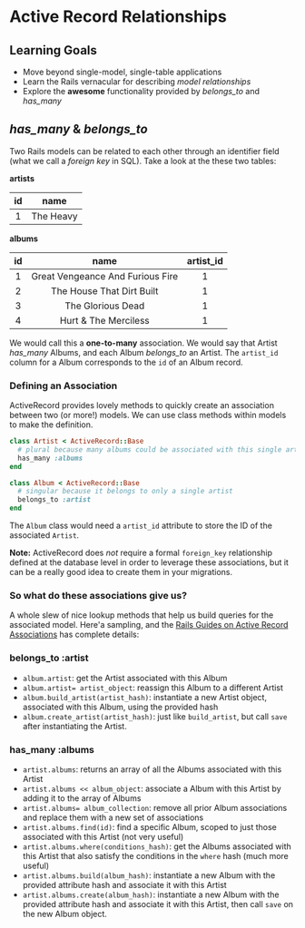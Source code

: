 # Active Record Relationships
## Learning Goals
- Move beyond single-model, single-table applications
- Learn the Rails vernacular for describing _model relationships_
- Explore the __awesome__ functionality provided by *belongs_to* and *has_many*

## *has_many* & *belongs_to*
Two Rails models can be related to each other through an identifier field (what we call a _foreign key_ in SQL). Take a look at the these two tables:

__artists__

|id | name      |
|:-:|:---------:|
| 1 | The Heavy |

__albums__

|id | name                             | artist_id |
|:-:|:--------------------------------:|:---------:|
| 1 | Great Vengeance And Furious Fire |     1     |
| 2 | The House That Dirt Built        |     1     |
| 3 | The Glorious Dead                |     1     |
| 4 | Hurt & The Merciless             |     1     |

We would call this a __one-to-many__ association. We would say that Artist *has_many* Albums, and each Album *belongs_to* an Artist. The `artist_id` column for a Album corresponds to the `id` of an Album record.

### Defining an Association
ActiveRecord provides lovely methods to quickly create an association between two (or more!) models. We can use class methods within models to make the definition.

```ruby
class Artist < ActiveRecord::Base
  # plural because many albums could be associated with this single artist
  has_many :albums
end
```

```ruby
class Album < ActiveRecord::Base
  # singular because it belongs to only a single artist
  belongs_to :artist
end
```

The `Album` class would need a `artist_id` attribute to store the ID of the associated `Artist`.

__Note:__ ActiveRecord does _not_ require a formal `foreign_key` relationship defined at the database level in order to leverage these associations, but it can be a really good idea to create them in your migrations.

### So what do these associations give us?
A whole slew of nice lookup methods that help us build queries for the associated model. Here'a sampling, and the [Rails Guides on Active Record Associations](http://guides.rubyonrails.org/association_basics.html) has complete details:

### belongs_to :artist
- `album.artist`: get the Artist associated with this Album
- `album.artist= artist_object`: reassign this Album to a different Artist
- `album.build_artist(artist_hash)`: instantiate a new Artist object, associated with this Album, using the provided hash
- `album.create_artist(artist_hash)`: just like `build_artist`, but call `save` after instantiating the Artist.

### has_many :albums
- `artist.albums`: returns an array of all the Albums associated with this Artist
- `artist.albums << album_object`: associate a Album with this Artist by adding it to the array of Albums
- `artist.albums= album_collection`: remove all prior Album associations and replace them with a new set of associations
- `artist.albums.find(id)`: find a specific Album, scoped to just those associated with this Artist (not very useful)
- `artist.albums.where(conditions_hash)`: get the Albums associated with this Artist that also satisfy the conditions in the `where` hash (much more useful)
- `artist.albums.build(album_hash)`: instantiate a new Album with the provided attribute hash and associate it with this Artist
- `artist.albums.create(album_hash)`: instantiate a new Album with the provided attribute hash and associate it with this Artist, then call `save` on the new Album object.
